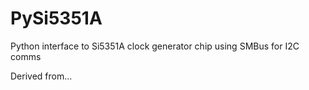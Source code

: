 # PySi5351A
Python interface to Si5351A clock generator chip using SMBus for I2C comms

Derived from...
